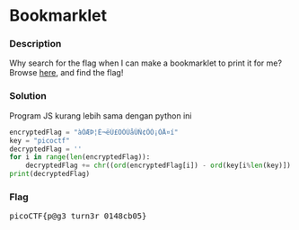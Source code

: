 <h1>Bookmarklet</h1>
<h3>Description</h3>
<p>Why search for the flag when I can make a bookmarklet to print it for me?
Browse <a href='http://titan.picoctf.net:60803/'>here</a>, and find the flag!</p>

<h3>Solution</h3>
<p>Program JS kurang lebih sama dengan python ini</p>

```python
encryptedFlag = "àÒÆÞ¦È¬ëÙ£ÖÓÚåÛÑ¢ÕÓ¡ÒÅ¤í"
key = "picoctf"
decryptedFlag = ''
for i in range(len(encryptedFlag)):    
    decryptedFlag += chr((ord(encryptedFlag[i]) - ord(key[i%len(key)]) + 256) % 256)
print(decryptedFlag)
```
<h3>Flag</h3>
<pre>picoCTF{p@g3_turn3r_0148cb05}</pre>
